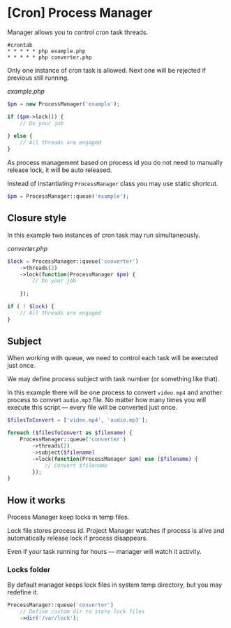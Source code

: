 # [Cron] Process Manager

Manager allows you to control cron task threads.

```
#crontab
* * * * * php example.php
* * * * * php converter.php
```

Only one instance of cron task is allowed. Next one will be rejected if previous still running.

_example.php_

```php
$pm = new ProcessManager('example');

if ($pm->lock()) {
    // Do your job
 
} else {
    // All threads are engaged
}
```

As process management based on process id you do not need to manually release lock, it will be auto released.

Instead of instantiating `ProcessManager` class you may use static shortcut.

```php
$pm = ProcessManager::queue('example');
```

## Closure style

In this example two instances of cron task may run simultaneously.

_converter.php_

```php
$lock = ProcessManager::queue('converter')
    ->threads(2)
    ->lock(function(ProcessManager $pm) {
        // Do your job
    
    });

if ( ! $lock) {
    // All threads are engaged
}
```

## Subject

When working with queue, we need to control each task will be executed just once.

We may define process subject with task number (or something like that).

In this example there will be one process to convert `video.mp4` and another process to convert `audio.mp3` file.
No matter how many times you will execute this script — every file will be converted just once.

```php
$filesToConvert = ['video.mp4', 'audio.mp3'];

foreach ($filesToConvert as $filename) {
    ProcessManager::queue('converter')
        ->threads(2)
        ->subject($filename)
        ->lock(function(ProcessManager $pm) use ($filename) {
            // Convert $filename
        });
}
```

## How it works

Process Manager keep locks in temp files.

Lock file stores process id. Project Manager watches if process is alive
and automatically release lock if process disappears. 

Even if your task running for hours — manager will watch it activity.

### Locks folder

By default manager keeps lock files in system temp directory, but you may redefine it.

```php
ProcessManager::queue('converter')
    // Define custom dir to store lock files
    ->dir('/var/lock');
```